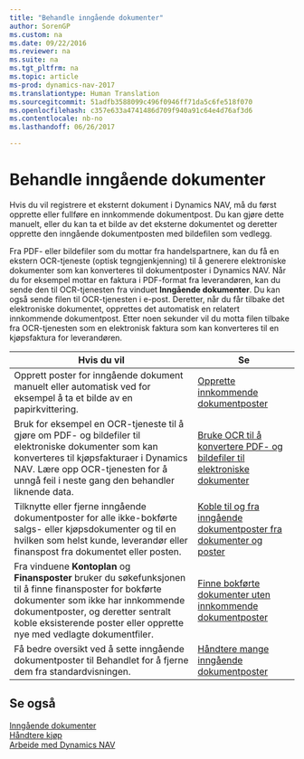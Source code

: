 ```yaml
---
title: "Behandle inngående dokumenter"
author: SorenGP
ms.custom: na
ms.date: 09/22/2016
ms.reviewer: na
ms.suite: na
ms.tgt_pltfrm: na
ms.topic: article
ms-prod: dynamics-nav-2017
ms.translationtype: Human Translation
ms.sourcegitcommit: 51adfb3588099c496f0946ff71da5c6fe518f070
ms.openlocfilehash: c357e633a4741486d709f940a91c64e4d76af3d6
ms.contentlocale: nb-no
ms.lasthandoff: 06/26/2017

---
```


# <a name="process-incoming-documents"></a>Behandle inngående dokumenter

Hvis du vil registrere et eksternt dokument i Dynamics NAV, må du først opprette eller fullføre en innkommende dokumentpost. Du kan gjøre dette manuelt, eller du kan ta et bilde av det eksterne dokumentet og deretter opprette den inngående dokumentposten med bildefilen som vedlegg.

Fra PDF- eller bildefiler som du mottar fra handelspartnere, kan du få en ekstern OCR-tjeneste (optisk tegngjenkjenning) til å generere elektroniske dokumenter som kan konverteres til dokumentposter i Dynamics NAV. Når du for eksempel mottar en faktura i PDF-format fra leverandøren, kan du sende den til OCR-tjenesten fra vinduet **Inngående dokumenter**. Du kan også sende filen til OCR-tjenesten i e-post. Deretter, når du får tilbake det elektroniske dokumentet, opprettes det automatisk en relatert innkommende dokumentpost. Etter noen sekunder vil du motta filen tilbake fra OCR-tjenesten som en elektronisk faktura som kan konverteres til en kjøpsfaktura for leverandøren.

|Hvis du vil     |Se                   |
|-------|----------------------|
|Opprett poster for inngående dokument manuelt eller automatisk ved for eksempel å ta et bilde av en papirkvittering.|[Opprette innkommende dokumentposter](across-how-create-income-document-records.md)|
|Bruk for eksempel en OCR-tjeneste til å gjøre om PDF- og bildefiler til elektroniske dokumenter som kan konverteres til kjøpsfakturaer i Dynamics NAV. Lære opp OCR-tjenesten for å unngå feil i neste gang den behandler liknende data.|[Bruke OCR til å konvertere PDF- og bildefiler til elektroniske dokumenter](across-how-use-ocr-pdf-images-files.md)|
|Tilknytte eller fjerne inngående dokumentposter for alle ikke-bokførte salgs- eller kjøpsdokumenter og til en hvilken som helst kunde, leverandør eller finanspost fra dokumentet eller posten.|[Koble til og fra inngående dokumentposter fra dokumenter og poster](across-how-connect-disconnect-income-document-records.md)|
|Fra vinduene **Kontoplan** og **Finansposter** bruker du søkefunksjonen til å finne finansposter for bokførte dokumenter som ikke har innkommende dokumentposter, og deretter sentralt koble eksisterende poster eller opprette nye med vedlagte dokumentfiler.|[Finne bokførte dokumenter uten innkommende dokumentposter](across-how-find-posted-documents-without-income-document-records.md)|
|Få bedre oversikt ved å sette inngående dokumentposter til Behandlet for å fjerne dem fra standardvisningen.|[Håndtere mange inngående dokumentposter](across-how-manage-many-income-document-records.md)|

## <a name="see-also"></a>Se også  
[Inngående dokumenter](across-income-documents.md)  
[Håndtere kjøp](purchasing-manage-purchasing.md)  
[Arbeide med Dynamics NAV](ui-work-product.md)

